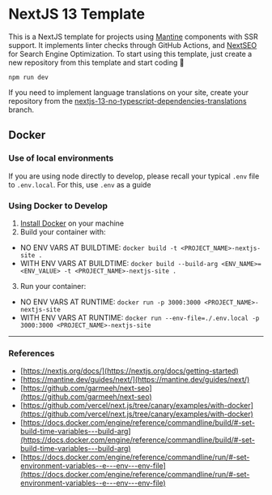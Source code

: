 # NextJS 13 Template

This is a NextJS template for projects using [Mantine](https://mantine.dev/guides/next/) components with SSR support. It implements linter checks through GitHub Actions, and [NextSEO](https://github.com/garmeeh/next-seo) for Search Engine Optimization. 
To start using this template, just create a new repository from this template and start coding 🎉

```
npm run dev
```
If you need to implement language translations on your site, create your repository from the [nextjs-13-no-typescript-dependencies-translations](https://github.com/Datawheel/template-site-nextjs/tree/nextjs-13-no-typescript-dependencies-translations) branch.
## Docker

### Use of local environments

If you are using node directly to develop, please recall your typical `.env` file to `.env.local`. For this, use `.env` as a guide

### Using Docker to Develop

1. [Install Docker](https://docs.docker.com/engine/install/) on your machine
2. Build your container with:
  - NO ENV VARS AT BUILDTIME: `docker build -t <PROJECT_NAME>-nextjs-site .`
  - WITH ENV VARS AT BUILDTIME: `docker build --build-arg <ENV_NAME>=<ENV_VALUE> -t <PROJECT_NAME>-nextjs-site .`
3. Run your container: 
  - NO ENV VARS AT RUNTIME: `docker run -p 3000:3000 <PROJECT_NAME>-nextjs-site`
  - WITH ENV VARS AT RUNTIME: `docker run --env-file=./.env.local -p 3000:3000 <PROJECT_NAME>-nextjs-site`

---
### References
- [https://nextjs.org/docs/](https://nextjs.org/docs/getting-started)
- [https://mantine.dev/guides/next/](https://mantine.dev/guides/next/)
- [https://github.com/garmeeh/next-seo](https://github.com/garmeeh/next-seo)
- [https://github.com/vercel/next.js/tree/canary/examples/with-docker](https://github.com/vercel/next.js/tree/canary/examples/with-docker)
- [https://docs.docker.com/engine/reference/commandline/build/#-set-build-time-variables---build-arg](https://docs.docker.com/engine/reference/commandline/build/#-set-build-time-variables---build-arg)
- [https://docs.docker.com/engine/reference/commandline/run/#-set-environment-variables--e---env---env-file](https://docs.docker.com/engine/reference/commandline/run/#-set-environment-variables--e---env---env-file)